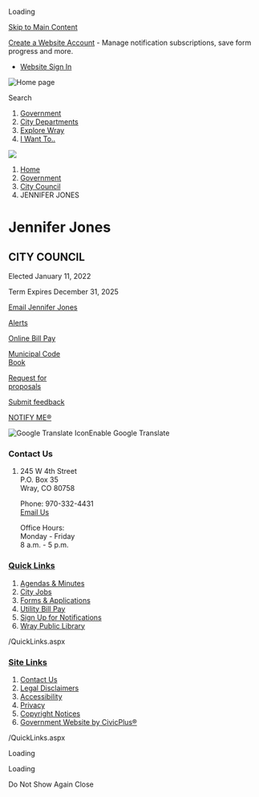 Loading

[Skip to Main Content](https://co-wray.civicplus.com/341/JENNIFER-JONES/)

[Create a Website Account](https://co-wray.civicplus.com/MyAccount/ProfileCreate) - Manage notification subscriptions, save form progress and more.   

- [Website Sign In](https://co-wray.civicplus.com/MyAccount)

![Home page](https://co-wray.civicplus.com/ImageRepository/Document?documentID=1736)

Search

1. [Government](https://co-wray.civicplus.com/27/Government)
2. [City Departments](https://co-wray.civicplus.com/101/City-Departments)
3. [Explore Wray](https://co-wray.civicplus.com/31/Explore-Wray)
4. [I Want To..](https://co-wray.civicplus.com/9/I-Want-To)

<!--THE END-->

![](https://co-wray.civicplus.com/ImageRepository/Document?documentID=1795)

1. [Home](https://co-wray.civicplus.com)
2. [Government](https://co-wray.civicplus.com/27/Government)
3. [City Council](https://co-wray.civicplus.com/148/City-Council)
4. JENNIFER JONES

# Jennifer Jones

## CITY COUNCIL

Elected January 11, 2022

Term Expires December 31, 2025

[Email Jennifer Jones](mailto:jajones@cityofwray.org)

[Alerts](https://co-wray.civicplus.com/alertcenter)

[Online Bill Pay](https://www.cityofwray.org/358/Pay-My-Bill-Online)

[Municipal Code  
Book](https://library.municode.com/co/wray/codes/code_of_ordinances)

[Request for  
proposals](https://co-wray.civicplus.com/166/Requests-for-Proposals)

[Submit feedback](https://co-wray.civicplus.com/FormCenter/City-Hall-7/Submit-Feedback-51)

[NOTIFY ME®](https://co-wray.civicplus.com/list.aspx)

![Google Translate Icon](https://co-wray.civicplus.com/Assets/Images/GoogleTranslate.gif)Enable Google Translate

### Contact Us

1. 245 W 4th Street  
   P.O. Box 35  
   Wray, CO 80758
   
   Phone: 970-332-4431  
   [Email Us](https://co-wray.civicplus.com)
   
   Office Hours:  
   Monday - Friday  
   8 a.m. - 5 p.m.

### [Quick Links](https://co-wray.civicplus.com/QuickLinks.aspx?CID=29)

1. [Agendas &amp; Minutes](https://co-wray.civicplus.com/agendacenter)
2. [City Jobs](https://co-wray.civicplus.com/Jobs.aspx)
3. [Forms &amp; Applications](https://co-wray.civicplus.com/163/City-Forms)
4. [Utility Bill Pay](https://xpressbillpay.com/)
5. [Sign Up for Notifications](https://co-wray.civicplus.com/list.aspx)
6. [Wray Public Library](https://co-wray.civicplus.com/161/Wray-Public-Library)

/QuickLinks.aspx

### [Site Links](https://co-wray.civicplus.com/QuickLinks.aspx?CID=31)

1. [Contact Us](https://co-wray.civicplus.com/directory.aspx)
2. [Legal Disclaimers](https://www.cityofwray.org/382/Legal-Disclaimers)
3. [Accessibility](https://co-wray.civicplus.com/accessibility)
4. [Privacy](https://www.cityofwray.org/387/Privacy)
5. [Copyright Notices](https://co-wray.civicplus.com/site/copyright)
6. [Government Website by CivicPlus®](https://www.civicplus.com)

/QuickLinks.aspx

Loading

Loading

Do Not Show Again Close